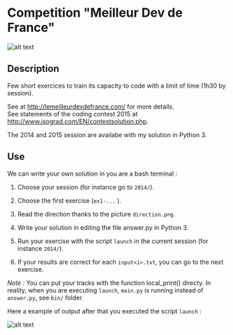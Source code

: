 # Competition "Meilleur Dev de France"

![alt text][mdf]

## Description

Few short exercices to train its capacity to code with a limit of time (1h30 by session).  

See at http://lemeilleurdevdefrance.com/ for more details.  
See statements of the coding contest 2015 at http://www.isograd.com/EN/contestsolution.php.  

The 2014 and 2015 session are availabe with my solution in Python 3.

## Use

We can write your own solution in you are a bash terminal :

1) Choose your session (for instance go to `2014/`).  

2) Choose the first exercise (`ex1-...` ).

2) Read the direction thanks to the picture `direction.png`.

3) Write your solution in editing the file answer.py in Python 3.

4) Run your exercise with the script `launch` in the current session (for instance `2014/`).

5) If your results are correct for each `input<i>.txt`, you can go to the next exercise.

*Note :* You can put your tracks with the function local_print() directy. In reality, when you are executing `launch`, `main.py` is running instead of `answer.py`, see `bin/` folder.

Here a example of output after that you executed the script `launch` :

![alt text][example]

[example]: https://github.com/glegoux/mdf/blob/master/example.png "example"
[mdf]: https://github.com/glegoux/mdf/blob/master/mdf.png "mdf"
